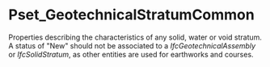 # Pset_GeotechnicalStratumCommon

Properties describing the characteristics of any solid, water or void stratum. A status of "New" should not be associated to a _IfcGeotechnicalAssembly_ or _IfcSolidStratum_, as other entities are used for earthworks and courses.
<!-- end of short definition -->

